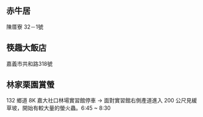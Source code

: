 
## 赤牛居
陳厝寮 32－1號

## 筷趣大飯店
嘉義市共和路318號

## 林家栗園賞螢
132 鄉道 8K 嘉大社口林場實習館停車 -> 面對實習館右側產道進入 200 公尺見緩草坡，開始有較大量的螢火蟲。6:45 ~ 8:30
